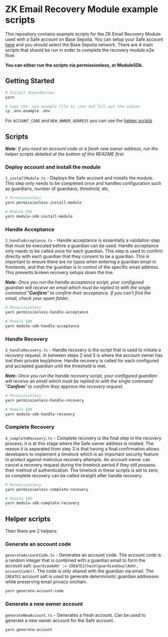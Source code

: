 # ZK Email Recovery Module example scripts

This repository contains example scripts for the ZK Email Recovery Module used with a Safe account on Base Sepolia. You can setup your Safe account [here](https://app.safe.global/) and you should select the Base Sepolia network. There are 4 main scripts that should be run in order to complete the recovery module e2e flow.

**You can either run the scripts via permissionless, or ModuleSDk.**

## Getting Started

```bash
# Install dependencies
yarn
```

```bash
# Copy the .env.example file to .env and fill out the values
cp .env.example .env
```

For `ACCOUNT_CODE` and `NEW_OWNER_ADDRESS` you can use the [helper scripts](#helper-scripts)

## Scripts

_**Note**: If you need an account code or a fresh new owner address, run the helper scripts detailed at the bottom of this README first._

### Deploy account and install the module

`1_installModule.ts` - Deploys the Safe account and installs the module. This step only needs to be completed once and handles configuration such as guardians, number of guardians, threshold, etc.

```bash
# Permissionless
yarn permissionless-install-module

# Module SDK
yarn module-sdk-install-module
```

### Handle Acceptance

`2_handleAcceptance.ts` - Handle acceptance is essentially a validation step that must be executed before a guardian can be used. Handle acceptance only needs to be called once for each guardian. This step is used to confirm directly with each guardian that they consent to be a guardian. This is important to ensure there are no typos when entering a guardian email in frontends, and that the guardian is in control of the specific email address. This prevents broken recovery setups down the line.

_**Note:** Once you run the handle acceptance script, your configured guardian will receive an email which must be replied to with the single command "**Confirm**" to confirm their acceptance. If you can't find the email, check your spam folder._

```bash
# Permissionless
yarn permissionless-handle-acceptance

# Module SDK
yarn module-sdk-handle-acceptance
```

### Handle Recovery

`3_handleRecovery.ts` - Handle recovery is the script that is used to initiate a recovery request. In between steps 2 and 3 is where the account owner has lost their private key/phone. Handle recovery is called for each configured and accepted guardian until the threshold is met.

_**Note:** Once you run the handle recovery script, your configured guardian will receive an email which must be replied to with the single command "**Confirm**" to confirm they approve the recovery request._

```bash
# Permissionless
yarn permissionless-handle-recovery

# Module SDK
yarn module-sdk-handle-recovery
```

### Complete Recovery

`4_completeRecovery.ts` - Complete recovery is the final step in the recovery process, it is at this stage where the Safe owner address is rotated. The reason it is separated from step 3 is that having a final confirmation allows developers to implement a timelock which is an important security feature to protect against malicious recovery attempts. An account owner can cancel a recovery request during the timelock period if they still possess their method of authentication. The timelock in these scripts is set to zero, so complete recovery can be called straight after handle recovery.

```bash
# Permissionless
yarn permissionless-complete-recovery

# Module SDK
yarn module-sdk-complete-recovery
```

## Helper scripts

Then there are 2 helpers:

### Generate an account code

`generateAccountCode.ts` - Generates an account code. The account code is a random integer that is combined with a guardian email to form the account salt: `guardianAddr := CREATE2(hash(guardianEmailAddr, accountCode))`. The code is only shared with the guardian via email. The `CREATE2` account salt is used to generate deterministic guardian addresses while preserving email privacy onchain.

```bash
yarn generate-account-code
```

### Generate a new owner account

`generateNewAccount.ts` - Generates a fresh account. Can be used to generate a new owner account for the Safe account.

```bash
yarn generate-account
```
